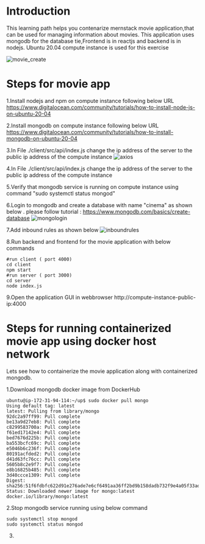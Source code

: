 # Introduction
This learning path helps you contenarize mernstack movie application,that can be used for managing information about movies.
This application uses mongodb for the database tie,Frontend is in reactjs and backend is in nodejs.
Ubuntu 20.04 compute instance is used for this exercise

![movie_create](https://user-images.githubusercontent.com/77958988/110424432-cc0ab380-80c8-11eb-88e1-d232c3208d17.png)
# Steps for movie app
 1.Install nodejs and npm on compute instance following below URL
  https://www.digitalocean.com/community/tutorials/how-to-install-node-js-on-ubuntu-20-04  
   
 2.Install mongodb on compute instance following below URL 
   https://www.digitalocean.com/community/tutorials/how-to-install-mongodb-on-ubuntu-20-04  

 3.In File ./client/src/api/index.js change the ip address of the server to the public ip address of the compute instance 
  ![axios](https://user-images.githubusercontent.com/77958988/110425452-628ba480-80ca-11eb-8948-098301608ea4.png)
 
 4.In File ./client/src/api/index.js change the ip address of the server to the public ip address of the compute instance 
 
 5.Verify that mongodb service is running on compute instance using command "sudo systemctl status mongod"
 
 6.Login to mongodb and create a database with name "cinema" as shown below .
 please follow tutorial : https://www.mongodb.com/basics/create-database
 ![mongologin](https://user-images.githubusercontent.com/77958988/110428309-1131e400-80cf-11eb-979a-16ba36f2201b.png)

 7.Add inbound rules as shown below
 ![inboundrules](https://user-images.githubusercontent.com/77958988/110428489-56561600-80cf-11eb-8e89-892daa7affc8.png)

 8.Run backend and frontend for the movie application with below commands
  ```
  #run client ( port 4000)
  cd client
  npm start
  #run server ( port 3000)
  cd server
  node index.js
  ```
 9.Open the application GUI in webbrowser http://compute-instance-public-ip:4000
# Steps for running containerized  movie app using docker host network
 Lets see how to containerize the movie application along with containerized mongodb.
 
1.Download mongodb docker image from DockerHub
  
  ```
ubuntu@ip-172-31-94-114:~/up$ sudo docker pull mongo
Using default tag: latest
latest: Pulling from library/mongo
92dc2a97ff99: Pull complete
be13a9d27eb8: Pull complete
c8299583700a: Pull complete
f61ed17142e4: Pull complete
bed7676d225b: Pull complete
ba553bcfc69c: Pull complete
e5046b6c236f: Pull complete
80191acfded2: Pull complete
d41d63fc76cc: Pull complete
5605b8c2e9f7: Pull complete
e8b16825b485: Pull complete
3d40ccce1309: Pull complete
Digest: sha256:51f6fdbfc622d91e276ade7e6cf6491aa36ff2bd9b158dadb732f9e4a05f33ad
Status: Downloaded newer image for mongo:latest
docker.io/library/mongo:latest
  ```
2.Stop mongodb service running using below command
 ```
 sudo systemctl stop mongod
 sudo systemctl status mongod
 ```
3.
